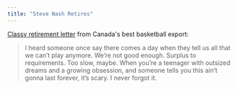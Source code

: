 ```yaml
---
title: "Steve Nash Retires"
---
```

<p><a href="https://www.theplayerstribune.com/steve-nash-retirement/">Classy retirement letter</a> from Canada's best basketball export:</p>
<blockquote><p><span style="-webkit-text-size-adjust: auto; background-color: rgba(255, 255, 255, 0);">I heard someone once say there comes a day when they tell us all that we can’t play anymore. We’re not good enough. Surplus to requirements. Too slow, maybe. When you’re a teenager with outsized dreams and a growing obsession, and someone tells you this ain’t gonna last forever, it’s scary. I never forgot it.</span></p></blockquote>
